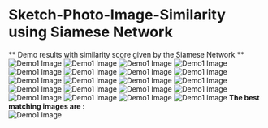 # Sketch-Photo-Image-Similarity using Siamese Network

** Demo results with similarity score given by the Siamese Network ** 
![Demo1 Image](demo%20result/demo_result1.png)
![Demo1 Image](demo%20result/demo_result2.png)
![Demo1 Image](demo%20result/demo_result3.png)
![Demo1 Image](demo%20result/demo_result4.png)
![Demo1 Image](demo%20result/demo_result5.png)
![Demo1 Image](demo%20result/demo_result6.png)
![Demo1 Image](demo%20result/demo_result7.png)
![Demo1 Image](demo%20result/demo_result8.png)
![Demo1 Image](demo%20result/demo_result9.png)
![Demo1 Image](demo%20result/demo_result10.png)
![Demo1 Image](demo%20result/demo_result11.png)
![Demo1 Image](demo%20result/demo_result12.png)
![Demo1 Image](demo%20result/demo_result13.png)
![Demo1 Image](demo%20result/demo_result14.png)
![Demo1 Image](demo%20result/demo_result15.png)
![Demo1 Image](demo%20result/demo_result16.png)
![Demo1 Image](demo%20result/demo_result17.png)
![Demo1 Image](demo%20result/demo_result18.png)
![Demo1 Image](demo%20result/demo_result19.png)
![Demo1 Image](demo%20result/demo_result20.png)
**The best matching images are :** <br/>
![Demo1 Image](demo%20result/demo_result21.png)<br>